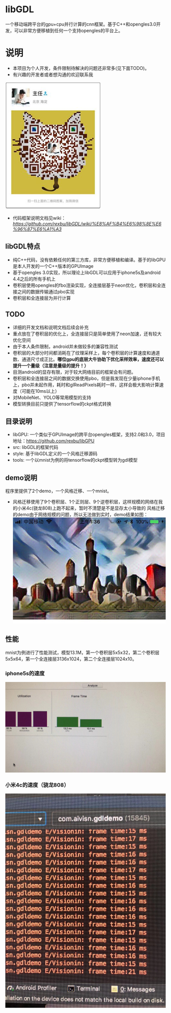 # libGDL
一个移动端跨平台的gpu+cpu并行计算的cnn框架。基于C++和opengles3.0开发，可以非常方便移植到任何一个支持opengles的平台上。

# 说明
* 本项目为个人开发，条件限制待解决的问题还非常多(见下面TODO)。
* 有兴趣的开发者或者想沟通的欢迎联系我

![微信](./image/wechat.jpeg)
* 代码框架说明文档见wiki：_https://github.com/rexbu/libGDL/wiki/%E8%AF%B4%E6%98%8E%E6%96%87%E6%A1%A3_

## libGDL特点
* 纯C++代码，没有依赖任何的第三方库，非常方便移植和编译。基于的libGPU是本人开发的一个C++版本的GPUImage
* 基于opengles 3.0实现，所以理论上libGDL可以应用于iphone5s及android 4.4之后的所有手机上
* 卷积层使用opengles的fbo渲染实现，全连接层基于neon优化，卷积层和全连接之间的数据传输通过pbo实现
* 卷积层和全连接层为并行计算

## TODO
* 详细的开发文档和说明文档后续会补充
* 重点放在了卷积层的优化上，全连接层只是简单使用了neon加速，还有较大优化空间
* 由于本人条件限制，android并未做较多的兼容性测试
* 卷积层的大部分时间都消耗在了纹理采样上，每个卷积层的计算速度和通道数、通道尺寸成正比。__哪位gpu的底层大牛协助下优化采样效率，速度还可以提升一个量级（注意是量级的提升！）__
* 目测android的显存有限，对于较大网络目前的框架会有问题。
* 卷积层和全连接层之间的数据交换使用pbo，但是我发现在少量iphone手机上，pbo并未起作用，耗时和glReadPixels耗时一样，这样会极大影响计算速度（可能在10ms以上）
* 对MobileNet、YOLO等常用模型的支持
* 模型转换目前只提供了tensorflow的ckpt格式转换

## 目录说明
* libGPU: 一个类似于GPUImage的跨平台opengles框架，支持2.0和3.0，项目地址：https://github.com/rexbu/libGPU
* src: libGDL的框架代码
* style: 基于libGDL定义的一个风格迁移源码
* tools: 一个以mnist为例的将tensorflow的ckpt模型转为gdl模型

## demo说明
程序里提供了2个demo，一个风格迁移、一个mnist。
* 风格迁移使用了9个卷积层、1个正则层、9个逆卷积层，这样规模的网络在我的小米4c(骁龙808)上跑不起来，暂时不清楚是不是显存太小导致的
风格迁移的demo由于网络规模的问题，所以无法做到实时，demo结果如图：
![风格迁移](./image/style.jpeg)

## 性能
mnist为例进行了性能测试，模型13.1M，第一个卷积层5x5x32，第二个卷积层5x5x64，第一个全连接层3136x1024，第二个全连接层1024x10。

### iphone5s的速度
![iphone速度](./image/iphone_speed.jpeg)
### 小米4c的速度（骁龙808）
![iphone速度](./image/android_speed.jpeg)
